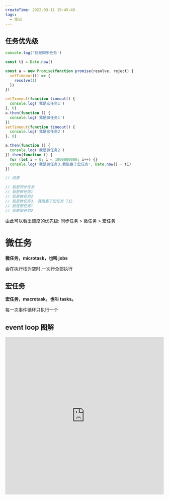 ```yaml
---
createTime: 2022-03-11 15:45:49
tags:
  - 笔记
---
```



## 任务优先级

```js
console.log('我是同步任务')

const t1 = Date.now()

const a = new Promise(function promise(resolve, reject) {
  setTimeout(() => {
    resolve(1)
  })
})

setTimeout(function timeout() {
  console.log('我是宏任务1')
}, 0)
a.then(function () {
  console.log('我是微任务1')
})
setTimeout(function timeout() {
  console.log('我是宏任务2')
}, 0)

a.then(function () {
  console.log('我是微任务2')
}).then(function () {
  for (let i = 0; i < 1000000000; i++) {}
  console.log('我是微任务3,我阻塞了宏任务', Date.now() - t1)
})

// 结果

// 我是同步任务
// 我是微任务1
// 我是微任务2
// 我是微任务3, 我阻塞了宏任务 715
// 我是宏任务1
// 我是宏任务2
```

由此可以看出调度的优先级: 同步任务 > 微任务 > 宏任务

# 微任务

**微任务，microtask，也叫 jobs**

会在执行栈为空时,一次行全部执行

## 宏任务

**宏任务，macrotask，也叫 tasks。**

每一次事件循环只执行一个

## event loop 图解

<iframe width="100%" height="500px" src="https://viewer.diagrams.net/?tags=%7B%7D&highlight=FFFFFF&layers=1&nav=1&title=js%20event%20loop#R7Vxbk5s4Fv41VCUP3cVViEdw25ndTWoz01O7M48YyzYTDA7gdPf%2B%2BpWExE0CYxtsJ5NOqlsIIYlz03eODlKM2e71Q%2Brvt5%2BSFYoUXV29KsaTousadAD%2BQ2reihrHNoqKTRquWKOq4jn8H2KVKqs9hCuUNRrmSRLl4b5ZGSRxjIK8UeenafLSbLZOouaoe3%2BDhIrnwI%2FE2v%2BGq3xb1ELdrup%2FQeFmy0fWgFPc2fm8MXuTbOuvkpdalTFXjFmaJHlR2r3OUESIx%2BlSPLfouFtOLEVxPuSBrx%2FA8mOS%2F%2F6W%2F2s1X%2Fqv%2FwF79YGT%2BZsfHdgbs9nmb5wEaIUpwi6TNN8mmyT2o3lV66XJIV4hMo6Kr6o2H5Nkjys1XPkXyvM3xl7%2FkCe4apvvInZ3ncQ5u6mZ%2BFp8N%2Fa6WXJIA9TzQpDJiJ9uUN7TjnGJvFttAEa5DyjZoTx9ww1SFPl5%2BK0pDT4Tqk3ZrqI7LjDSn8AGKHAhRV8PKMvdOMSCFCaxwJUmzV%2B2YY6e9z6lzQtWxX76rsMomiVRktK%2BjMXiyQGgj%2B7fUJqj115KlSqvMpliGg8Bu36p9EczWd22pju83ejU1YwfTMidgUKu6Xcl5Y6EDSDCL%2BDtG8wAXw%2FEKHpY4vIHPwo3sWK4uEWE1nl1F5c29O8cKK6qeLYytxRvpsAFbvru%2BT3vG091X7adUotsw3KCNa7P8jT5ghr6RX7G0i%2BtqV%2B2KdEv%2Far6pXUydhklwRfCMFSxoGR5s6LJp6LuEEkFY%2B%2BvVmG8KaRC3b%2B2fuuQ%2FqH94HU43YRxvWlRHxTsIdXpZvnO0sgdHRNAbRTflw8s%2FeDLhsrLQ%2BtZ3bLKJ1rl9xJ5Ze8WhdJ3i8Isf2DVZIAw3qI0zFvv87BM8jzZ1V6raxgitNKByI2HjIoz6UTT%2B3rJ9n7c3csLkzLSj03M%2FwAdnS9oAT7zksMKjluTiGLcci7%2BjqhkvMz2tFOoeKbiLFjBNWTDQMWdK66mzG1ScGw%2B3Iw0dkzFA8rcURxPgYDU4GlAld4qpmST%2BUATv9jsGU%2FVIHehJuuWPuK5dGiX9EyexbOCpAbiGaq0gP8b5BaZMK7BE4AKdKuBJNaspEbBS0FtiCQJlUR1firTj6lMFhUagxY0Kq9MmT5eoExUSJ2id48KciGbXEhdl8gmLng6FfaF4nCFc7SGVuHRvXlN6h2iKJ5F9exJcXW51Lc1zyIaidUFF7CGeQ59ylNcWoPVAroyfSo7xI2fFPhEbz2RHs5Qo7%2BXVNmEvE5prkApVZ9HlSrKTmdOpcGhDC55RnlJjHbJTiwNFpUhQHiJH6zkTJyuKDEDRHAs6zoIz%2BA6GSJqgVKCe5vIsxtR1jFonMTEUWGI%2BYnCZcMj0DIM%2FMhl1btwtaIOjQztNvHwYI%2FlBPhqgiZ8tSTw1ZC5h7o9GX61fzD%2FkPt9xx1EcFcOIp93nRHCYvfu4%2FvruHFTOGvAuKKzFqMFPKRff%2F0a%2FDW34acF8qx%2FPmB7emPZhvgakzR9%2B4P092jxyz9Z9%2FTi6bVx9cavXsO89hi%2B%2BrN2p3qIXPBnpCJ%2BVLGkxNNUSXyxo%2BWFisQe%2FZyEFBwwgYIqfDRqP2ZDuh4MrSU2xTxZJ%2FXgcKtfDdpNQTWcVk8FbYSe3DT132rN9qRB1v0CwkA80t81M6D1tseFYgqVRpTUPl9JNG6Jrqsl50h3lyZpRzSprZHnaUnvqjJASeBNlxsgWW4EWKmr7z5Pu%2BKA%2BWKBAfE0K441dMUxp1px%2BGB98IrEAvYd71pu7vlL3lztoFQnWSy9SRVTFjSFEqoY%2BlRkGbL1draUVRotIWedbD0cE4l5Q2KJewfPuR98ESh2zHdiPlKP2xRg2qB0PMdpGlZwudYeTR1atsZ%2FN9dKUcht%2B1FrPCHh4lRMNMVtzlusst1YtIFEq%2BX0JCzK1%2FHpsShPhzi2ypr2hYvsMGAGVWsQYhwPownStD7EQbFZrmqCZF1kS1sr9nq91oNAFphZgSWwwFCVP7JomU0K26pk0ZpqJ11Oc9FBr9F85PWrRfOVheDKlNEc6ksDTERzIAMKV6U5EEX5Gq7ImUbxfLfiqB3TwSR2zG7lq1jWNJ5v1zhdjq9tXNbeVK%2FgKIPb%2BMlnRo8mFE7D%2BimcJ7TXYX97zdB7H5go7CMmitWWN2NaSAEDJIcUS2iZljrN8mbBWy9vuhiE%2BRQGaZL7Gfbu1F8PCFe3CZ%2B9hLvILzy5I6jBR3BdkNVPeUNTldEZBBAt1%2BPQ2YZNOpeB2WO7XKVf3WMjfiOxkHiDiVGLC7egomQ8zZGM13b2%2FAg7v7GfI4%2FIdiawdwQt08Xttn2a7MIMPeZbNGKm64RadhJAYd20Q1A31zzRHcd8CFCWPcboNf89lIRX7hHQn8MLDd4ZM%2FhgkhzKVfhNkeV1DE2PtWlCjkNzKFTFtYvWNANixiPdNNhNYt8uacCSZ%2Ba04NKCpWDrUaT3uE80CYdm43hFiodL0iv0Gd2jfSJ5QTz9k8%2BCBeuqLIh6ZiDZ36VpIK5DM0RqSUGOzTM7VJItQoYwWQZKlZ6EpzSjuXj8BYtsIlKApL7MSpJm9pE5z2lqifBGJFsE0gTDIo3Frr0B5cqZCRzfXRDyJMOmydY6VaJMYyR09IDxJqbwx8MUtUXkGKYYE7tpmvUTVHSyXISRGcJr2A4lh1zgdZVzSkJ5guZcuK5VkPMihHmSn3mnGMMQsR5myz%2BIccNVk8ILpGGAYcvY4ADb8C%2BDF0fYcHfwwuj%2B9uZCeNHIPh0ZcnSty3qBQxY0V7Rc%2FYsHPd4e8B4oosAduguWOVxkMrcRgpjtTNNIyRDiBLqyX%2F%2BO6OA0k3R7dABNgSVXzO3h5Vo4fUBuz7WC8Ed3HU1m0I8GRC1dLhWjp%2Fb0TrOR2iPqfKHh3JqQ1MhZ4amIXsmkUQmL%2FGPtavXFjxRJ0J%2BRYlUtWAktaxjMm05Db5Kj%2BoNoaKF4AzS0OKngVhoKwS15fG6GJaizWXtUtaNJIuTqM0qxI0KX7Lvhvn1T%2B8yn2bLPGBoWKA2bGxc0PgbrxIJtu7xNdstDNp4X15S5SXcNNLV9doIlgiVdBpb6HPzL1BR%2BL2o6oVLxM12OKhW8NNXqsk87JEp1A%2BbdAyOca33H1DvN4dat09GcyLqVIcwj1m3U%2BKUO7s66iXv617RuJwDNCZXqYiQwLKUEtN2Fjm%2BTxooI2zKIQT8mhqB304fGpsixDQ757JAUAA0f8bCVa5U%2BYsufbMvS94dAYCtaI0t%2F1K1rRi6hzJOnYTwHnBa0I%2Fa22LqcmHG3Ma5tdbs553jI4B6gY39Wfs%2FXqSYsEw5JPw%2Fqo6qf5fONaLCNq8HR7uS8xmcnoCl57e2%2FDkN%2F8qej7ZxAC5yYRNh6YJokQuemmOI7D145knzb7hMTb%2BZoSQ48I2dQLdhJJxQkyE7LofkkHoX%2B5IQSMcw5UhxZ3Oq5elRZs1p7oNJzIK969IGmSvgm6Gq8csm5sfgqiPwsC4MmC4bsoh1XBZFsNarIVmleN4LpbprENirvSCg%2FnjF%2BZXivqTfdxjsFXtQDyLrRhhPHPtS%2FdgSZ48Y7jyCXR3Hc%2FNDcTeqvQlSZ2Nr%2B%2Fb9x52FOOElxftK8HMPKtj%2F3N2U5WjIr2%2F6QZDzGSI%2FbHeWks8ojp8kjxYmNnsXPebRpRolFEkVd%2BJu7kOeBspTS2nGNuED6LBZwp%2FNEsJYs3WcaxwQi5rQ%2FLJN8Vj4kC3CAhOHL6kD0YqWojpU35v8H" frameborder="0"></iframe>
